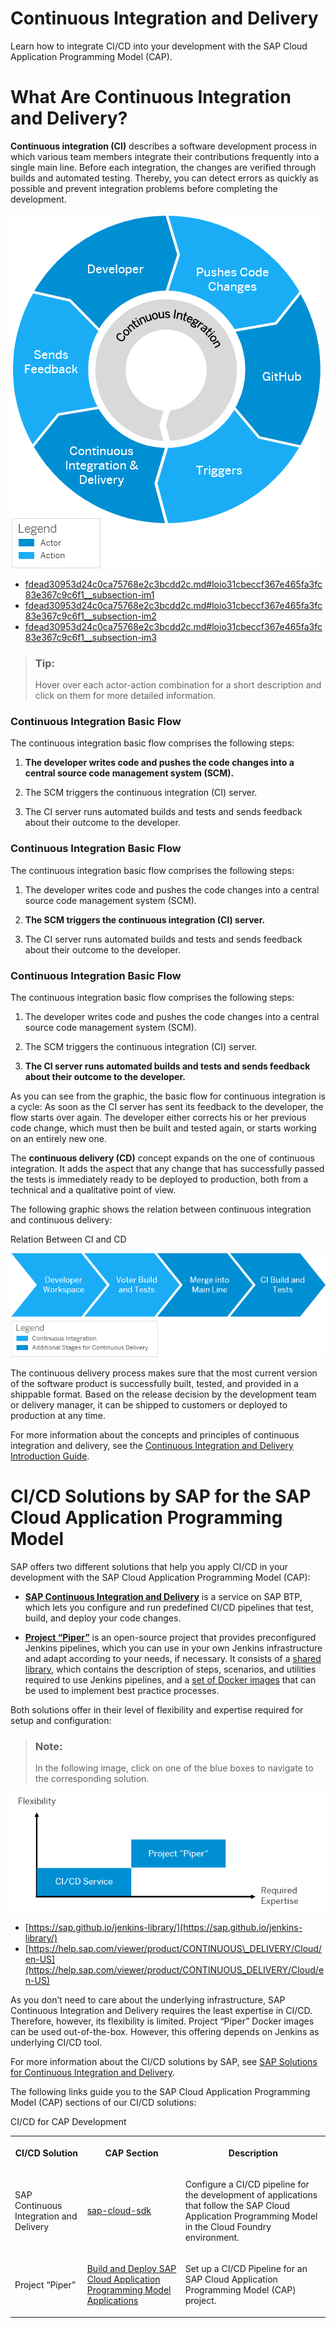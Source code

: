 <!-- loiofdead30953d24c0ca75768e2c3bcdd2c -->

# Continuous Integration and Delivery

Learn how to integrate CI/CD into your development with the SAP Cloud Application Programming Model \(CAP\).

 <a name="loiofdead30953d24c0ca75768e2c3bcdd2c loio31cbeccf367e465fa3fc83e367c9c6f1__loio31cbeccf367e465fa3fc83e367c9c6f1"/>

<!-- loio31cbeccf367e465fa3fc83e367c9c6f1 -->

# What Are Continuous Integration and Delivery?

**Continuous integration \(CI\)** describes a software development process in which various team members integrate their contributions frequently into a single main line. Before each integration, the changes are verified through builds and automated testing. Thereby, you can detect errors as quickly as possible and prevent integration problems before completing the development.



![](images/Image_Map_CI_CD_Basic_Flow_c205ab7.png)

-   [fdead30953d24c0ca75768e2c3bcdd2c.md\#loio31cbeccf367e465fa3fc83e367c9c6f1\_\_subsection-im1](Continuous_Integration_and_Delivery_fdead30.md#loio31cbeccf367e465fa3fc83e367c9c6f1__subsection-im1)
-   [fdead30953d24c0ca75768e2c3bcdd2c.md\#loio31cbeccf367e465fa3fc83e367c9c6f1\_\_subsection-im2](Continuous_Integration_and_Delivery_fdead30.md#loio31cbeccf367e465fa3fc83e367c9c6f1__subsection-im2)
-   [fdead30953d24c0ca75768e2c3bcdd2c.md\#loio31cbeccf367e465fa3fc83e367c9c6f1\_\_subsection-im3](Continuous_Integration_and_Delivery_fdead30.md#loio31cbeccf367e465fa3fc83e367c9c6f1__subsection-im3)



### 

> ### Tip:  
> Hover over each actor-action combination for a short description and click on them for more detailed information.



### Continuous Integration Basic Flow

The continuous integration basic flow comprises the following steps:

1.  **The developer writes code and pushes the code changes into a central source code management system \(SCM\).**

2.  The SCM triggers the continuous integration \(CI\) server.

3.  The CI server runs automated builds and tests and sends feedback about their outcome to the developer.




### Continuous Integration Basic Flow

The continuous integration basic flow comprises the following steps:

1.  The developer writes code and pushes the code changes into a central source code management system \(SCM\).

2.  **The SCM triggers the continuous integration \(CI\) server.**

3.  The CI server runs automated builds and tests and sends feedback about their outcome to the developer.




### Continuous Integration Basic Flow

The continuous integration basic flow comprises the following steps:

1.  The developer writes code and pushes the code changes into a central source code management system \(SCM\).

2.  The SCM triggers the continuous integration \(CI\) server.

3.  **The CI server runs automated builds and tests and sends feedback about their outcome to the developer.**




As you can see from the graphic, the basic flow for continuous integration is a cycle: As soon as the CI server has sent its feedback to the developer, the flow starts over again. The developer either corrects his or her previous code change, which must then be built and tested again, or starts working on an entirely new one.

The **continuous delivery \(CD\)** concept expands on the one of continuous integration. It adds the aspect that any change that has successfully passed the tests is immediately ready to be deployed to production, both from a technical and a qualitative point of view.

The following graphic shows the relation between continuous integration and continuous delivery:

   
  
Relation Between CI and CD

 ![Relation Between CI and CD](images/Continuous_Integration_vs_Continuous_Delivery_dd91996.png "Relation Between CI and CD") 

The continuous delivery process makes sure that the most current version of the software product is successfully built, tested, and provided in a shippable format. Based on the release decision by the development team or delivery manager, it can be shipped to customers or deployed to production at any time.

For more information about the concepts and principles of continuous integration and delivery, see the [Continuous Integration and Delivery Introduction Guide](https://help.sap.com/viewer/Continuous-Integration-and-Delivery-Introduction-Guide/7fc38a80cda446ef856c01f748dbede8.html).

 <a name="loiofdead30953d24c0ca75768e2c3bcdd2c loio862ec834e72842a6b027d8d1518055dd__loio862ec834e72842a6b027d8d1518055dd"/>

<!-- loio862ec834e72842a6b027d8d1518055dd -->

# CI/CD Solutions by SAP for the SAP Cloud Application Programming Model

SAP offers two different solutions that help you apply CI/CD in your development with the SAP Cloud Application Programming Model \(CAP\):

-   [**SAP Continuous Integration and Delivery**](https://help.sap.com/viewer/product/CONTINUOUS_DELIVERY/Cloud/en-US) is a service on SAP BTP, which lets you configure and run predefined CI/CD pipelines that test, build, and deploy your code changes.

-   [**Project “Piper”**](http://help.sap.com/disclaimer?site=https://sap.github.io/jenkins-library/) is an open-source project that provides preconfigured Jenkins pipelines, which you can use in your own Jenkins infrastructure and adapt according to your needs, if necessary. It consists of a [shared library](http://help.sap.com/disclaimer?site=https://github.com/SAP/jenkins-library), which contains the description of steps, scenarios, and utilities required to use Jenkins pipelines, and a [set of Docker images](http://help.sap.com/disclaimer?site=https://github.com/SAP/devops-docker-images) that can be used to implement best practice processes.


Both solutions offer in their level of flexibility and expertise required for setup and configuration:



> ### Note:  
> In the following image, click on one of the blue boxes to navigate to the corresponding solution.

![Comparison of CI/CD Solutions by SAP](images/Image_Map_CI_CD_Solutions_d3f04fd.png)

-   [https://sap.github.io/jenkins-library/](https://sap.github.io/jenkins-library/)
-   [https://help.sap.com/viewer/product/CONTINUOUS\_DELIVERY/Cloud/en-US](https://help.sap.com/viewer/product/CONTINUOUS_DELIVERY/Cloud/en-US)



As you don’t need to care about the underlying infrastructure, SAP Continuous Integration and Delivery requires the least expertise in CI/CD. Therefore, however, its flexibility is limited. Project “Piper” Docker images can be used out-of-the-box. However, this offering depends on Jenkins as underlying CI/CD tool.

For more information about the CI/CD solutions by SAP, see [SAP Solutions for Continuous Integration and Delivery](https://help.sap.com/viewer/Continuous-Integration-and-Delivery-by-SAP).

The following links guide you to the SAP Cloud Application Programming Model \(CAP\) sections of our CI/CD solutions:

<a name="loiofdead30953d24c0ca75768e2c3bcdd2c loio862ec834e72842a6b027d8d1518055dd__table_nvb_fzj_vnb"/>CI/CD for CAP Development


<table>
<tr>
<th>

CI/CD Solution



</th>
<th>

CAP Section



</th>
<th>

Description



</th>
</tr>
<tr>
<td>

SAP Continuous Integration and Delivery



</td>
<td>

 [sap-cloud-sdk](https://help.sap.com/viewer/SAP-Cloud-Platform-Continuous-Integration-and-Delivery/bfe48a4b12ed41868f92fa564829f752.html) 



</td>
<td>

Configure a CI/CD pipeline for the development of applications that follow the SAP Cloud Application Programming Model in the Cloud Foundry environment.



</td>
</tr>
<tr>
<td>

Project “Piper”



</td>
<td>

 [Build and Deploy SAP Cloud Application Programming Model Applications](https://sap.github.io/jenkins-library/scenarios/CAP_Scenario/) 



</td>
<td>

Set up a CI/CD Pipeline for an SAP Cloud Application Programming Model \(CAP\) project.



</td>
</tr>
</table>

